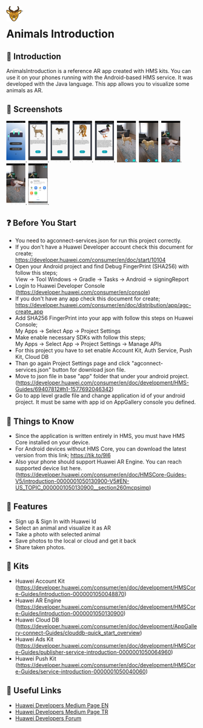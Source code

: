 <img align="left" src="pictures/deerIcon.png" width="8%">.
# Animals Introduction

## :notebook_with_decorative_cover: Introduction 
AnimalsIntroduction is a reference AR app created with HMS kits. You can use it on your phones running with the Android-based HMS service. It was developed with the Java language.
This app allows you to visualize some animals as AR.

## :iphone: Screenshots
<img src="pictures/login.jpg" width="10%">.
<img src="pictures/deer.jpg" width="10%">.
<img src="pictures/dog.jpg" width="10%">.
<img src="pictures/tiger.jpg" width="10%">.
<img src="pictures/duck.jpg" width="10%">.
<img src="pictures/deerAR.jpg" width="10%">.
<img src="pictures/dogAR.jpg" width="10%">.
<img src="pictures/duckAR.jpg" width="10%">.
<img src="pictures/duckPhoto.jpg" width="10%">.
<img src="pictures/share.jpg" width="10%">.

##  :question: Before You Start

* You need to agconnect-services.json for run this project correctly.<br/>
* If you don't have a Huawei Developer account check this document for create; <br/>
https://developer.huawei.com/consumer/en/doc/start/10104<br/>
* Open your Android project and find Debug FingerPrint (SHA256) with follow this steps;<br/>
View -> Tool Windows -> Gradle -> Tasks -> Android -> signingReport<br/>
* Login to Huawei Developer Console (https://developer.huawei.com/consumer/en/console)<br/>
* If you don't have any app check this document for create; <br/>
https://developer.huawei.com/consumer/en/doc/distribution/app/agc-create_app<br/>
* Add SHA256 FingerPrint into your app with follow this steps on Huawei Console; <br/>
My Apps -> Select App -> Project Settings<br/>
* Make enable necessary SDKs with follow this steps;<br/>
My Apps -> Select App -> Project Settings -> Manage APIs<br/>
* For this project you have to set enable Account Kit, Auth Service, Push Kit, Cloud DB<br/>
* Than go again Project Settings page and click "agconnect-services.json" button for download json file.<br/>
* Move to json file in base "app" folder that under your android project. <br/>
(https://developer.huawei.com/consumer/en/doc/development/HMS-Guides/69407812#h1-1577692046342)<br/>
* Go to app level gradle file and change application id of your android project. It must be same with app id on AppGallery console you defined.

##  :information_desk_person: Things to Know

* Since the application is written entirely in HMS, you must have HMS Core installed on your device.<br/>
* For Android devices without HMS Core, you can download the latest version from this link; https://tik.to/9l6<br/>
* Also your phone should support Huawei AR Engine. You can reach supported device list here. <br/>
(https://developer.huawei.com/consumer/en/doc/HMSCore-Guides-V5/introduction-0000001050130900-V5#EN-US_TOPIC_0000001050130900__section260mcpsimp)



## :milky_way: Features

* Sign up & Sign In with Huawei Id<br/>
* Select an animal and visualize it as AR<br/>
* Take a photo with selected animal<br/>
* Save photos to the local or cloud and get it back<br/>
* Share taken photos.<br/>

## :rocket: Kits

* Huawei Account Kit (https://developer.huawei.com/consumer/en/doc/development/HMSCore-Guides/introduction-0000001050048870)<br/>
* Huawei AR Engine (https://developer.huawei.com/consumer/en/doc/development/HMSCore-Guides/introduction-0000001050130900)<br/>
* Huawei Cloud DB (https://developer.huawei.com/consumer/en/doc/development/AppGallery-connect-Guides/clouddb-quick_start_overview)<br/>
* Huawei Ads Kit (https://developer.huawei.com/consumer/en/doc/development/HMSCore-Guides/publisher-service-introduction-0000001050064960)<br/>
* Huawei Push Kit (https://developer.huawei.com/consumer/en/doc/development/HMSCore-Guides/service-introduction-0000001050040060)<br/>



## :link: Useful Links 
* [Huawei Developers Medium Page EN](https://medium.com/huawei-developers)
* [Huawei Developers Medium Page TR](https://medium.com/huawei-developers-tr) 
* [Huawei Developers Forum](https://forums.developer.huawei.com/forumPortal/en/home)
